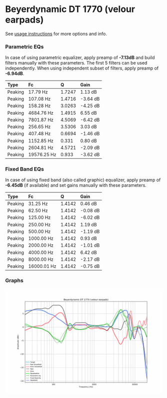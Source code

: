 # Beyerdynamic DT 1770 (velour earpads)
See [usage instructions](https://github.com/jaakkopasanen/AutoEq#usage) for more options and info.

### Parametric EQs
In case of using parametric equalizer, apply preamp of **-7.13dB** and build filters manually
with these parameters. The first 5 filters can be used independently.
When using independent subset of filters, apply preamp of **-6.94dB**.

| Type    | Fc          |      Q | Gain     |
|:--------|:------------|:-------|:---------|
| Peaking | 17.79 Hz    | 1.7247 | 1.13 dB  |
| Peaking | 107.08 Hz   | 1.4716 | -3.64 dB |
| Peaking | 158.28 Hz   | 3.0263 | -4.25 dB |
| Peaking | 4684.76 Hz  | 1.4915 | 6.55 dB  |
| Peaking | 7801.87 Hz  | 4.5069 | -6.42 dB |
| Peaking | 256.65 Hz   | 3.5306 | 3.03 dB  |
| Peaking | 407.48 Hz   | 0.6694 | -1.46 dB |
| Peaking | 1152.85 Hz  | 0.331  | 0.80 dB  |
| Peaking | 2604.81 Hz  | 4.5721 | -2.09 dB |
| Peaking | 19576.25 Hz | 0.933  | -3.62 dB |

### Fixed Band EQs
In case of using fixed band (also called graphic) equalizer, apply preamp of **-6.45dB**
(if available) and set gains manually with these parameters.

| Type    | Fc          |      Q | Gain     |
|:--------|:------------|:-------|:---------|
| Peaking | 31.25 Hz    | 1.4142 | 0.46 dB  |
| Peaking | 62.50 Hz    | 1.4142 | -0.08 dB |
| Peaking | 125.00 Hz   | 1.4142 | -6.02 dB |
| Peaking | 250.00 Hz   | 1.4142 | 1.19 dB  |
| Peaking | 500.00 Hz   | 1.4142 | -1.19 dB |
| Peaking | 1000.00 Hz  | 1.4142 | 0.93 dB  |
| Peaking | 2000.00 Hz  | 1.4142 | -1.01 dB |
| Peaking | 4000.00 Hz  | 1.4142 | 6.42 dB  |
| Peaking | 8000.00 Hz  | 1.4142 | -2.17 dB |
| Peaking | 16000.01 Hz | 1.4142 | -0.75 dB |

### Graphs
![](./Beyerdynamic%20DT%201770%20(velour%20earpads).png)